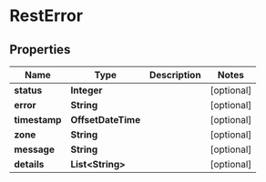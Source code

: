 

# RestError


## Properties

Name | Type | Description | Notes
------------ | ------------- | ------------- | -------------
**status** | **Integer** |  |  [optional]
**error** | **String** |  |  [optional]
**timestamp** | **OffsetDateTime** |  |  [optional]
**zone** | **String** |  |  [optional]
**message** | **String** |  |  [optional]
**details** | **List&lt;String&gt;** |  |  [optional]



